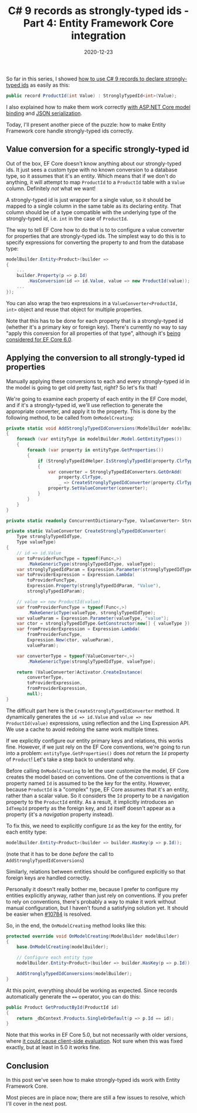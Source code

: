 ﻿---
layout: post
title: "C# 9 records as strongly-typed ids - Part 4: Entity Framework Core integration"
date: 2020-12-23
url: /2020/12/23/csharp-9-records-as-strongly-typed-ids-part-4-entity-framework-core-integration/
tags:
  - C# 9
  - records
  - strong typing
  - strongly-typed ids
  - Entity Framework Core
  - EFCore
series:
  - Using C# 9 records as strongly-typed ids
---

So far in this series, I showed [how to use C# 9 records to declare strongly-typed ids](/2020/10/30/using-csharp-9-records-as-strongly-typed-ids/) as easily as this:

```csharp
public record ProductId(int Value) : StronglyTypedId<int>(Value);
```

I also explained how to make them work correctly [with ASP.NET Core model binding](/2020/11/23/csharp-9-records-as-strongly-typed-ids-part-2-aspnet-core-route-and-query-parameters/) and [JSON serialization](/2020/10/30/using-csharp-9-records-as-strongly-typed-ids/).

Today, I'll present another piece of the puzzle: how to make Entity Framework core handle strongly-typed ids correctly.

## Value conversion for a specific strongly-typed id

Out of the box, EF Core doesn't know anything about our strongly-typed ids. It just sees a custom type with no known conversion to a database type, so it assumes that it's an entity. Which means that if we don't do anything, it will attempt to map `ProductId` to a `ProductId` table with a `Value` column. Definitely *not* what we want!

A strongly-typed id is just wrapper for a single value, so it should be mapped to a single column in the same table as its declaring entity. That column should be of a type compatible with the underlying type of the strongly-typed id, i.e. `int` in the case of `ProductId`.

The way to tell EF Core how to do that is to to configure a value converter for properties that are strongly-typed ids. The simplest way to do this is to specify expressions for converting the property to and from the database type:

```csharp
modelBuilder.Entity<Product>(builder =>
{
    ...
    builder.Property(p => p.Id)
        .HasConversion(id => id.Value, value => new ProductId(value));
    ...
});
```

You can also wrap the two expressions in a `ValueConverter<ProductId, int>` object and reuse that object for multiple properties.

Note that this has to be done for each property that is a strongly-typed id (whether it's a primary key or foreign key). There's currently no way to say "apply this conversion for all properties of that type", although it's [being considered for EF Core 6.0](https://github.com/dotnet/efcore/issues/10784).

## Applying the conversion to all strongly-typed id properties

Manually applying these conversions to each and every strongly-typed id in the model is going to get old pretty fast, right? So let's fix that!

We're going to examine each property of each entity in the EF Core model, and if it's a strongly-typed id, we'll use reflection to generate the appropriate converter, and apply it to the property. This is done by the following method, to be called from `OnModelCreating`:

```csharp
private static void AddStronglyTypedIdConversions(ModelBuilder modelBuilder)
{
    foreach (var entityType in modelBuilder.Model.GetEntityTypes())
    {
        foreach (var property in entityType.GetProperties())
        {
            if (StronglyTypedIdHelper.IsStronglyTypedId(property.ClrType, out var valueType))
            {
                var converter = StronglyTypedIdConverters.GetOrAdd(
                    property.ClrType,
                    _ => CreateStronglyTypedIdConverter(property.ClrType, valueType));
                property.SetValueConverter(converter);
            }
        }
    }
}

private static readonly ConcurrentDictionary<Type, ValueConverter> StronglyTypedIdConverters = new();

private static ValueConverter CreateStronglyTypedIdConverter(
    Type stronglyTypedIdType,
    Type valueType)
{
    // id => id.Value
    var toProviderFuncType = typeof(Func<,>)
        .MakeGenericType(stronglyTypedIdType, valueType);
    var stronglyTypedIdParam = Expression.Parameter(stronglyTypedIdType, "id");
    var toProviderExpression = Expression.Lambda(
        toProviderFuncType,
        Expression.Property(stronglyTypedIdParam, "Value"),
        stronglyTypedIdParam);

    // value => new ProductId(value)
    var fromProviderFuncType = typeof(Func<,>)
        .MakeGenericType(valueType, stronglyTypedIdType);
    var valueParam = Expression.Parameter(valueType, "value");
    var ctor = stronglyTypedIdType.GetConstructor(new[] { valueType });
    var fromProviderExpression = Expression.Lambda(
        fromProviderFuncType,
        Expression.New(ctor, valueParam),
        valueParam);

    var converterType = typeof(ValueConverter<,>)
        .MakeGenericType(stronglyTypedIdType, valueType);

    return (ValueConverter)Activator.CreateInstance(
        converterType,
        toProviderExpression,
        fromProviderExpression,
        null);
}
```

The difficult part here is the `CreateStronglyTypedIdConverter` method. It dynamically generates the `id => id.Value` and `value => new ProductId(value)` expressions, using reflection and the Linq Expression API. We use a cache to avoid redoing the same work multiple times.

If we explicitly configure our entity primary keys and relations, this works fine. However, if we just rely on the EF Core conventions, we're going to run into a problem: `entityType.GetProperties()` does *not* return the `Id` property of `Product`! Let's take a step back to understand why.

Before calling `OnModelCreating` to let the user customize the model, EF Core creates the model based on conventions. One of the conventions is that a property named `Id` is assumed to be the key for the entity. However, because `ProductId` is a "complex" type, EF Core assumes that it's an entity, rather than a scalar value. So it considers the `Id` property to be a navigation property to the `ProductId` entity. As a result, it implicitly introduces an `IdTempId` property as the foreign key, and `Id` itself doesn't appear as a property (it's a *navigation* property instead).

To fix this, we need to explicitly configure `Id` as the key for the entity, for each entity type:

```csharp
modelBuilder.Entity<Product>(builder => builder.HasKey(p => p.Id));
```

(note that it has to be done *before* the call to `AddStronglyTypedIdConversions`)

Similarly, relations between entities should be configured explicitly so that foreign keys are handled correctly.

Personally it doesn't really bother me, because I prefer to configure my entities explicitly anyway, rather than just rely on conventions. If you prefer to rely on conventions, there's probably a way to make it work without manual configuration, but I haven't found a satisfying solution yet. It should be easier when [#10784](https://github.com/dotnet/efcore/issues/10784) is resolved.

So, in the end, the `OnModelCreating` method looks like this:

```csharp
protected override void OnModelCreating(ModelBuilder modelBuilder)
{
    base.OnModelCreating(modelBuilder);

    // Configure each entity type
    modelBuilder.Entity<Product>(builder => builder.HasKey(p => p.Id));

    AddStronglyTypedIdConversions(modelBuilder);
}
```

At this point, everything should be working as expected. Since records automatically generate the `==` operator, you can do this:

```csharp
public Product GetProductById(ProductId id)
{
    return _dbContext.Products.SingleOrDefault(p => p.Id == id);
}
```

Note that this works in EF Core 5.0, but not necessarily with older versions, where [it could cause client-side evaluation](https://andrewlock.net/using-strongly-typed-entity-ids-to-avoid-primitive-obsession-part-3/#custom-value-converters-result-in-client-side-evaluation). Not sure when this was fixed exactly, but at least in 5.0 it works fine.

## Conclusion

In this post we've seen how to make strongly-typed ids work with Entity Framework Core.

Most pieces are in place now; there are still a few issues to resolve, which I'll cover in the next post.